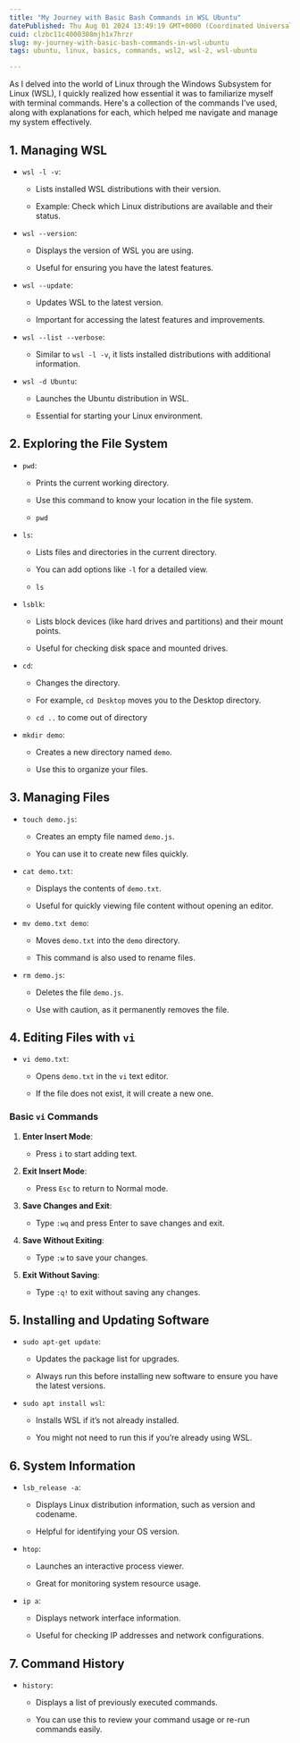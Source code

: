 ```yaml
---
title: "My Journey with Basic Bash Commands in WSL Ubuntu"
datePublished: Thu Aug 01 2024 13:49:19 GMT+0000 (Coordinated Universal Time)
cuid: clzbc11c4000308mjh1x7hrzr
slug: my-journey-with-basic-bash-commands-in-wsl-ubuntu
tags: ubuntu, linux, basics, commands, wsl2, wsl-2, wsl-ubuntu

---
```


As I delved into the world of Linux through the Windows Subsystem for Linux (WSL), I quickly realized how essential it was to familiarize myself with terminal commands. Here's a collection of the commands I’ve used, along with explanations for each, which helped me navigate and manage my system effectively.

## 1\. Managing WSL

* `wsl -l -v`:
    
    * Lists installed WSL distributions with their version.
        
    * Example: Check which Linux distributions are available and their status.
        
* `wsl --version`:
    
    * Displays the version of WSL you are using.
        
    * Useful for ensuring you have the latest features.
        
* `wsl --update`:
    
    * Updates WSL to the latest version.
        
    * Important for accessing the latest features and improvements.
        
* `wsl --list --verbose`:
    
    * Similar to `wsl -l -v`, it lists installed distributions with additional information.
        
* `wsl -d Ubuntu`:
    
    * Launches the Ubuntu distribution in WSL.
        
    * Essential for starting your Linux environment.
        

## 2\. Exploring the File System

* `pwd`:
    
    * Prints the current working directory.
        
    * Use this command to know your location in the file system.
        
    * `pwd`
        
* `ls`:
    
    * Lists files and directories in the current directory.
        
    * You can add options like `-l` for a detailed view.
        
    * `ls`
        
* `lsblk`:
    
    * Lists block devices (like hard drives and partitions) and their mount points.
        
    * Useful for checking disk space and mounted drives.
        
* `cd`:
    
    * Changes the directory.
        
    * For example, `cd Desktop` moves you to the Desktop directory.
        
    * `cd ..` to come out of directory
        
* `mkdir demo`:
    
    * Creates a new directory named `demo`.
        
    * Use this to organize your files.
        

## 3\. Managing Files

* `touch demo.js`:
    
    * Creates an empty file named `demo.js`.
        
    * You can use it to create new files quickly.
        
* `cat demo.txt`:
    
    * Displays the contents of `demo.txt`.
        
    * Useful for quickly viewing file content without opening an editor.
        
* `mv demo.txt demo`:
    
    * Moves `demo.txt` into the `demo` directory.
        
    * This command is also used to rename files.
        
* `rm demo.js`:
    
    * Deletes the file `demo.js`.
        
    * Use with caution, as it permanently removes the file.
        

## 4\. Editing Files with `vi`

* `vi demo.txt`:
    
    * Opens `demo.txt` in the `vi` text editor.
        
    * If the file does not exist, it will create a new one.
        

### Basic `vi` Commands

1. **Enter Insert Mode**:
    
    * Press `i` to start adding text.
        
2. **Exit Insert Mode**:
    
    * Press `Esc` to return to Normal mode.
        
3. **Save Changes and Exit**:
    
    * Type `:wq` and press Enter to save changes and exit.
        
4. **Save Without Exiting**:
    
    * Type `:w` to save your changes.
        
5. **Exit Without Saving**:
    
    * Type `:q!` to exit without saving any changes.
        

## 5\. Installing and Updating Software

* `sudo apt-get update`:
    
    * Updates the package list for upgrades.
        
    * Always run this before installing new software to ensure you have the latest versions.
        
* `sudo apt install wsl`:
    
    * Installs WSL if it’s not already installed.
        
    * You might not need to run this if you’re already using WSL.
        

## 6\. System Information

* `lsb_release -a`:
    
    * Displays Linux distribution information, such as version and codename.
        
    * Helpful for identifying your OS version.
        
* `htop`:
    
    * Launches an interactive process viewer.
        
    * Great for monitoring system resource usage.
        
* `ip a`:
    
    * Displays network interface information.
        
    * Useful for checking IP addresses and network configurations.
        

## 7\. Command History

* `history`:
    
    * Displays a list of previously executed commands.
        
    * You can use this to review your command usage or re-run commands easily.